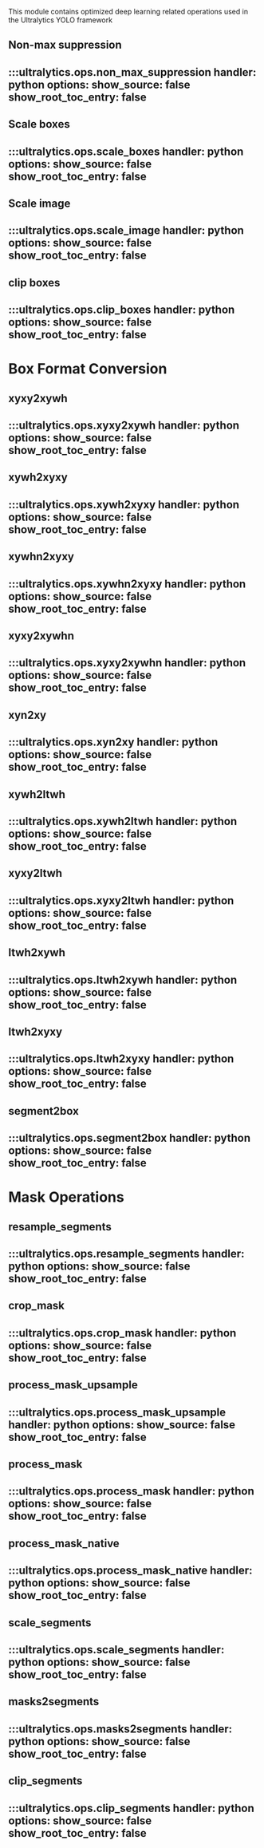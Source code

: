This module contains optimized deep learning related operations used in the Ultralytics YOLO framework
## Non-max suppression
:::ultralytics.ops.non_max_suppression
    handler: python
    options:
        show_source: false
        show_root_toc_entry: false
---
## Scale boxes
:::ultralytics.ops.scale_boxes
    handler: python
    options:
        show_source: false
        show_root_toc_entry: false
---
## Scale image
:::ultralytics.ops.scale_image
    handler: python
    options:
        show_source: false
        show_root_toc_entry: false
---
## clip boxes
:::ultralytics.ops.clip_boxes
    handler: python
    options:
        show_source: false
        show_root_toc_entry: false
---
# Box Format Conversion
## xyxy2xywh
:::ultralytics.ops.xyxy2xywh
    handler: python
    options:
        show_source: false
        show_root_toc_entry: false
---
## xywh2xyxy
:::ultralytics.ops.xywh2xyxy
    handler: python
    options:
        show_source: false
        show_root_toc_entry: false
---
## xywhn2xyxy
:::ultralytics.ops.xywhn2xyxy
    handler: python
    options:
        show_source: false
        show_root_toc_entry: false
---
## xyxy2xywhn
:::ultralytics.ops.xyxy2xywhn
    handler: python
    options:
        show_source: false
        show_root_toc_entry: false
---
## xyn2xy
:::ultralytics.ops.xyn2xy
    handler: python
    options:
        show_source: false
        show_root_toc_entry: false
---
## xywh2ltwh
:::ultralytics.ops.xywh2ltwh
    handler: python
    options:
        show_source: false
        show_root_toc_entry: false
---
## xyxy2ltwh
:::ultralytics.ops.xyxy2ltwh
    handler: python
    options:
        show_source: false
        show_root_toc_entry: false
---
## ltwh2xywh
:::ultralytics.ops.ltwh2xywh
    handler: python
    options:
        show_source: false
        show_root_toc_entry: false
---
## ltwh2xyxy
:::ultralytics.ops.ltwh2xyxy
    handler: python
    options:
        show_source: false
        show_root_toc_entry: false
---
## segment2box
:::ultralytics.ops.segment2box
    handler: python
    options:
        show_source: false
        show_root_toc_entry: false
---
# Mask Operations
## resample_segments
:::ultralytics.ops.resample_segments
    handler: python
    options:
        show_source: false
        show_root_toc_entry: false
---
## crop_mask
:::ultralytics.ops.crop_mask
    handler: python
    options:
        show_source: false
        show_root_toc_entry: false
---
## process_mask_upsample
:::ultralytics.ops.process_mask_upsample
    handler: python
    options:
        show_source: false
        show_root_toc_entry: false
---
## process_mask
:::ultralytics.ops.process_mask
    handler: python
    options:
        show_source: false
        show_root_toc_entry: false
---
## process_mask_native
:::ultralytics.ops.process_mask_native
    handler: python
    options:
        show_source: false
        show_root_toc_entry: false
---
## scale_segments
:::ultralytics.ops.scale_segments
    handler: python
    options:
        show_source: false
        show_root_toc_entry: false
---
## masks2segments
:::ultralytics.ops.masks2segments
    handler: python
    options:
        show_source: false
        show_root_toc_entry: false
---
## clip_segments
:::ultralytics.ops.clip_segments
    handler: python
    options:
        show_source: false
        show_root_toc_entry: false
---





